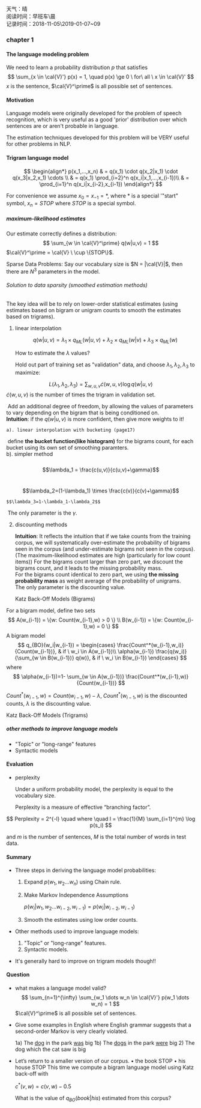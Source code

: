 天气：晴  
阅读时间：早班车\晨<br>记录时间：2018-11-05\2019-01-07~09

### chapter 1

#### The language modeling problem

We need to learn a probability distribution $p$ that satisfies
$$
\sum_{x \in \cal{V}'} p(x) = 1, \quad  p(x) \ge 0 \ for\ all \ x \in \cal{V}'
$$
$x$ is the sentence, $\cal{V}^\prime$ is all possible set of sentences.

#### Motivation

Language models were originally developed for the problem of speech recognition, which is very useful as a good 'prior' distribution over which sentences are or aren't probable in language.  

The estimation techniques developed for this problem will be VERY useful for other problems in NLP.

#### Trigram language model

$$
\begin{align*}
p(x_1,...,x_n) 
& = q(x_1) \cdot q(x_2|x_1) \cdot q(x_3|x_2,x_1) \cdots \\ 
& = q(x_1) \prod_{i=2}^n q(x_i|x_1,...,x_{i-1})\\
& = \prod_{i=1}^n q(x_i|x_{i-2},x_{i-1})
\end{align*}
$$

For convenience we assume $x_0 = x_{-1} = *$, where $*$ is a special '"start" symbol, $x_n = STOP$ where $STOP$ is a special symbol.

##### maximum-likelihood estimates

Our estimate correctly defines a distribution:
$$
\sum_{w \in \cal{V}^\prime} q(w|u,v) = 1
$$
$\cal{V}^\prime = \cal{V} \ \cup \{STOP\}$.



Sparse Data Problems: Say our vocabulary size is $N = |\cal{V}|$, then there are $N^3$ parameters in the model.

###### Solution to data sparsity (smoothed estimation methods)

The key idea will be to rely on lower-order statistical estimates (using estimates based on bigram or unigram counts to smooth the estimates based on trigrams).  

1. linear interpolation  

   $$q(w|u,v)=\lambda_1 \times q_{ML}(w|u,v) + \lambda_2 \times q_{ML}(w|v) + \lambda_3 \times q_{ML}(w)$$

   How to estimate the $\lambda$ values? 

   Hold out part of training set as "validation" data, and choose $\lambda_1,\lambda_2,\lambda_3$ to maximize:

$$
L(\lambda_1,\lambda_2,\lambda_3)=\sum_{w,u,v} \acute{c}(w,u,v) \log q(w|u,v)
$$
​	$\acute{c}(w,u,v)$ is the number of times the trigram in validation set.



  ​	Add an additional degree of freedom, by allowing the values of parameters to vary depending on the bigram that is being conditioned on.  
  ​	**Intuition**: if the $q(w|u,v)$ is more confident, then give more weights to it!

   	a). linear interpolation with bucketing (page17)  
​    	define **the bucket function(like histogram)** for the bigrams count, for each bucket using its own set of smoothing paramters.  
​    	b). simpler method  
​    	$$\lambda_1 = \frac{c(u,v)}{c(u,v)+\gamma}$$

  ​	$$\lambda_2=(1-\lambda_1) \times \frac{c(v)}{c(v)+\gamma}$$

   	$$\lambda_3=1-\lambda_1-\lambda_2$$

​	The only parameter is the $\gamma$.  

2. discounting methods  

   **Intuition**: It reflects the intuition that if we take counts from the training corpus, we will systematically over-estimate the probability of bigrams seen in the corpus (and under-estimate bigrams not seen in the corpus). (The maximum-likelihood estimates are high (particularly for low count items)) 
   For the bigrams count larger than zero part, we discount the bigrams count, and it leads to the missing probability mass.  
   For the bigrams count identical to zero part, we using **the missing probability mass** as weight average of the probability of unigrams.  
   The only parameter is the discounting value.  



   Katz Back-Off Models (Bigrams)

For a bigram model, define two sets
$$
A(w_{i-1}) = \{w: Count(w_{i-1},w) > 0 \} \\
B(w_{i-1}) = \{w: Count(w_{i-1},w) = 0 \}
$$
A bigram model
$$
q_{BO}(w_i|w_{i-1}) = 
\begin{cases} 
		\frac{Count^*(w_{i-1},w_i)}{Count(w_{i-1})}, & if \ w_i \in A(w_{i-1})\\ 
		\alpha(w_{i-1}) \frac{q(w_i)}{\sum_{w \in B(w_{i-1})} q(w)}, & if \ w_i \in B(w_{i-1}) 
\end{cases}
$$
where
$$
\alpha(w_{i-1})=1- \sum_{w \in A(w_{i-1})} \frac{Count^*(w_{i-1},w)}{Count(w_{i-1})}
$$

$Count^*(w_{i-1},w) = Count(w_{i-1},w) - \lambda$, $Count^*(w_{i-1},w)$ is the discounted counts, $\lambda$ is the discounting value. 

   Katz Back-Off Models (Trigrams)



##### other methods to improve language models

+ "Topic" or "long-range" features
+ Syntactic models

#### Evaluation


+ perplexity  

  Under a uniform probability model, the perplexity is equal to the vocabulary size.  

  Perplexity is a measure of effective “branching factor”.

$$
Perplexity = 2^{-l} \quad where \quad l = \frac{1}{M} \sum_{i=1}^{m} \log p(s_i)
$$

and $m$ is the number of sentences, $M$ is the total number of words in test data.

#### Summary

+ Three steps in deriving the language model probabilities:

  1. Expand $p(w_1,w_2 \dots w_n)$ using Chain rule.

  2. Make Markov Independence Assumptions

     $p(w_i|w_1,w_2 \dots w_{i-2},w_{i-1}) = p(w_i|w_{i-2},w_{i-1})$

  3. Smooth the estimates using low order counts.

+ Other methods used to improve language models:
  1. "Topic" or "long-range" features.
  2. Syntactic models.
+ It's generally hard to improve on trigram models though!!

#### Question

+ what makes a language model valid?
  $$
  \sum_{n=1}^{\infty} \sum_{w_1 \dots w_n \in \cal{V}'} p(w_1 \dots w_n) = 1
  $$
  $\cal{V}^\prime$ is all possible set of sentences.

+ Give some examples in English where English grammar suggests that a second-order Markov is very clearly violated.

  1a) The <u>dog</u> in the park <u>was</u> big
  1b) The <u>dogs</u> in the park <u>were</u> big
  2) The dog which the cat saw is big

+ Let’s return to a smaller version of our corpus.
  • the book STOP
  • his house STOP
  This time we compute a bigram language model using Katz back-off with

  $c^*(v,w) = c(v,w) - 0.5$

  What is the value of $q_{BO}( book | his )$ estimated from this corpus?







